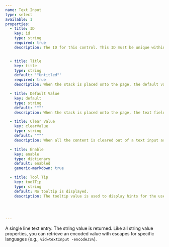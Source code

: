 ```yaml
---
name: Text Input
type: select
available: 1
properties:
  - title: ID
    key: id
    type: string
    required: true
    description: The ID for this control. This ID must be unique within this stack. The ID is used to refer to the control's property.  IDs should be alpha-numeric (dashes and underscores are allowed), but should not contain special characters.


  - title: Title
    key: title
    type: string
    default: '"Untitled"'
    required: true
    description: When the stack is placed onto the page, the default value will be used. If no default is provided, 0 will be used.

  - title: Default Value
    key: default
    type: string
    default: '""'
    description: When the stack is placed onto the page, the text field will be set to this value.

  - title: Clear Value
    key: clearValue
    type: string
    default: '""'
    description: When all the content is cleared out of a text input area (the user deletes all the text), the control will automatically fill with this value. This is useful for applications where a non-empty string is required.

  - title: Enable
    key: enable
    type: dictionary
    default: enabled
    generic-markdown: true

  - title: Tool Tip
    key: toolTip
    type: string
    default: No tooltip is displayed.
    description: The tooltip value is used to display hints for the user on the use of each control. If the function of the control is obvious, then a tooltip should be avoided. Simply re-displaying redundant information, like the title, has no value to the user.
    



---
```


A single line text entry. The string value is returned. 
Like all string value properties, you can retrieve an encoded value with escapes for specific languages (e.g., `%id=textInput -encodeJS%`).





